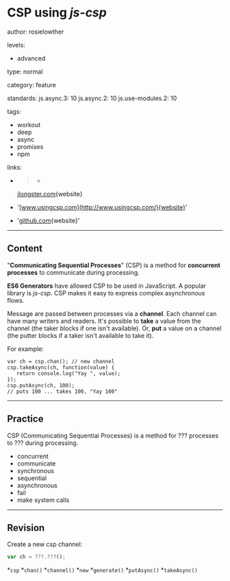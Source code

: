 # CSP using _js-csp_
author: rosielowther

levels:

  - advanced

type: normal

category: feature

standards:
  js.async.3: 10
  js.async.2: 10
  js.use-modules.2: 10

tags:
  - workout
  - deep
  - async
  - promises
  - npm

links:

  - >-
    [jlongster.com](http://jlongster.com/Taming-the-Asynchronous-Beast-with-CSP-in-JavaScript){website}

  - '[www.usingcsp.com](http://www.usingcsp.com/){website}'

  - '[github.com](https://github.com/ubolonton/js-csp){website}'

---
## Content

"**Communicating Sequential Processes**" (CSP) is a method for **concurrent processes** to communicate during processing.

**ES6 Generators** have allowed CSP to be used in JavaScript. A popular library is _js-csp_. CSP makes it easy to express complex asynchronous flows.

Message are passed between processes via a **channel**. Each channel can have many writers and readers. It's possible to **take** a value from the channel (the taker blocks if one isn't available). Or, **put** a value on a channel (the putter blocks if a taker isn't available to take it).

For example:
```
var ch = csp.chan(); // new channel
csp.takeAsync(ch, function(value) {
   return console.log("Yay ", value); 
});
csp.putAsync(ch, 100); 
// puts 100 ... takes 100, "Yay 100"
```

---
## Practice

CSP (Communicating Sequential Processes) is a method for ??? processes to ??? during processing.

* concurrent
* communicate
* synchronous
* sequential
* asynchronous
* fail
* make system calls

---
## Revision

Create a new csp channel:
```javascript
var ch = ???.???();
```
*`csp`
*`chan()`
*`channel()`
*`new`
*`generate()`
*`putAsync()`
*`takeAsync()`